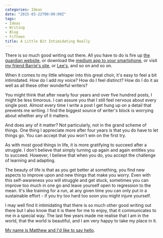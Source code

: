 ```yaml
---
categories: Ideas
date: "2015-03-22T00:00:00Z"
tags:
- Ideas
- Writing
- Blog
- Fifteen
title: A Little Bit Intimidating Really
---
```


There is so much good writing out there. All you have to do is fire up [the guardian website](http://www.theguardian.com/uk/), or download the [medium app to your smartphone](https://medium.com/m/app), or visit [my friend Barrie's site](http://xianity.me/), or [Lee's](https://narami.wordpress.com/), and so on and so on.

When it comes to my little whisper into this great choir, it's easy to feel a bit intimidated. How do I add my voice? How do I feel distinct? How do I do it as well as all these other wonderful writers?

You might think that after nearly four years and over five hundred posts, I might be less timorous. I can assure you that I still feel nervous about every single post. Almost every time I write a post I get hung up on a detail that prevents me writing. I find the biggest source of writer's block is worrying about whether any of it matters.

And does any of it matter? Not particularly, not in the grand scheme of things. One thing I appreciate more after four years is that you do have to let things go. You can accept that you won't win on the first try.

As with most good things in life, it is more gratifying to succeed after a struggle. I don't believe that simply turning up again and again entitles you to succeed. However, I believe that when you do, you accept the challenge of learning and adapting.

The beauty of life is that as you get better at something, you find new aspects to improve upon and new things that make you worry. Even with this self-awareness you will struggle and get stuck, sometimes you can improve too much in one go and leave yourself open to regression to the mean. It's like training for a run, at any given time you can only put in a sustainable effort - if you try too hard too soon you might injure yourself.

I may well find it intimidating that there is so much other good writing out there but I also know that it is there for me to enjoy, that it communicates to me in a special way. The last few years made me realise that I am in the world, that the world is beautiful, and I am very happy to take my place in it.

[My name is Matthew and I'd like to say hello](/about/).
